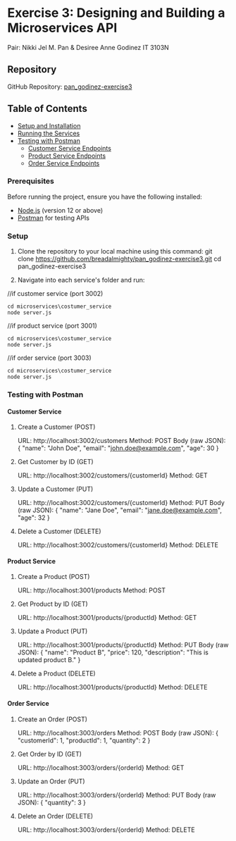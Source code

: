 # Exercise 3: Designing and Building a Microservices API
Pair: Nikki Jel M. Pan & Desiree Anne Godinez
IT 3103N


## Repository
GitHub Repository: [pan_godinez-exercise3](https://github.com/breadalmighty/pan_godinez-exercise3.git)

## Table of Contents
- [Setup and Installation](#setup-and-installation)
- [Running the Services](#running-the-services)
- [Testing with Postman](#testing-with-postman)
  - [Customer Service Endpoints](#customer-service-endpoints)
  - [Product Service Endpoints](#product-service-endpoints)
  - [Order Service Endpoints](#order-service-endpoints)

### Prerequisites
Before running the project, ensure you have the following installed:
- [Node.js](https://nodejs.org/en/) (version 12 or above)
- [Postman](https://www.postman.com/) for testing APIs

### Setup 
1. Clone the repository to your local machine using this command:
   git clone https://github.com/breadalmighty/pan_godinez-exercise3.git
   cd pan_godinez-exercise3

2. Navigate into each service's folder and run:

//if customer service (port 3002)

    cd microservices\costumer_service
    node server.js

//if product service (port 3001)

    cd microservices\costumer_service
    node server.js

//if order service (port 3003)

    cd microservices\costumer_service
    node server.js


### Testing with Postman

#### Customer Service 

 1. Create a Customer (POST)

    URL: http://localhost:3002/customers
    Method: POST
    Body (raw JSON): 
        {
        "name": "John Doe",
        "email": "john.doe@example.com",
        "age": 30
        }

2. Get Customer by ID (GET)

    URL: http://localhost:3002/customers/{customerId}
    Method: GET

3. Update a Customer (PUT)

    URL: http://localhost:3002/customers/{customerId}
    Method: PUT
    Body (raw JSON): 
        {
        "name": "Jane Doe",
        "email": "jane.doe@example.com",
        "age": 32
        }

4. Delete a Customer (DELETE)

    URL: http://localhost:3002/customers/{customerId}
    Method: DELETE

#### Product Service 

1. Create a Product (POST)

    URL: http://localhost:3001/products
    Method: POST

2. Get Product by ID (GET)

    URL: http://localhost:3001/products/{productId}
    Method: GET

3. Update a Product (PUT)

    URL: http://localhost:3001/products/{productId}
    Method: PUT
    Body (raw JSON): 
        {
        "name": "Product B",
        "price": 120,
        "description": "This is updated product B."
        }

4. Delete a Product (DELETE)

    URL: http://localhost:3001/products/{productId}
    Method: DELETE

#### Order Service

1. Create an Order (POST)

    URL: http://localhost:3003/orders
    Method: POST
    Body (raw JSON):
        {
        "customerId": 1,
        "productId": 1,
        "quantity": 2
        }

2. Get Order by ID (GET)

    URL: http://localhost:3003/orders/{orderId}
    Method: GET

3. Update an Order (PUT)

    URL: http://localhost:3003/orders/{orderId}
    Method: PUT
    Body (raw JSON):
        {
        "quantity": 3
        }

3. Delete an Order (DELETE)

    URL: http://localhost:3003/orders/{orderId}
    Method: DELETE